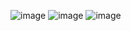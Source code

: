 ![image](https://github.com/ChantiArrakuma/Book/assets/115493105/f2437525-44fc-4566-b145-72d921af78b8)
![image](https://github.com/ChantiArrakuma/Book/assets/115493105/4bda6aee-e2b9-4c8c-95f0-782d1aade72f)
![image](https://github.com/ChantiArrakuma/Book/assets/115493105/9ab07763-4747-4a96-9364-242a597a9945)

